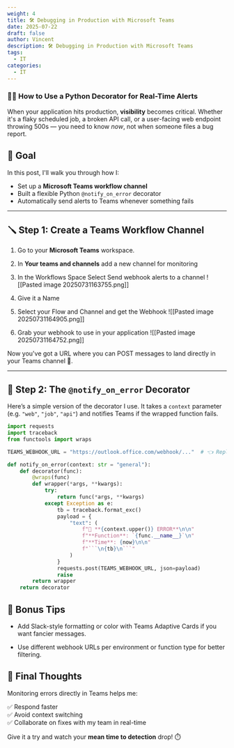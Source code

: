 ```yaml
---
weight: 4
title: 🛠️ Debugging in Production with Microsoft Teams
date: 2025-07-22
draft: false
author: Vincent
description: 🛠️ Debugging in Production with Microsoft Teams
tags:
  - IT
categories:
  - IT
---
```

### 👨‍💻 How to Use a Python Decorator for Real-Time Alerts

When your application hits production, **visibility** becomes critical. Whether it's a flaky scheduled job, a broken API call, or a user-facing web endpoint throwing 500s — you need to know *now*, not when someone files a bug report.

## 🎯 Goal

In this post, I'll walk you through how I:

- Set up a **Microsoft Teams workflow channel**
- Built a flexible Python `@notify_on_error` decorator
- Automatically send alerts to Teams whenever something fails

---

## 🪛 Step 1: Create a Teams Workflow Channel

1. Go to your **Microsoft Teams** workspace.
2. In **Your teams and channels** add a new channel for monitoring
3. In the Workflows Space Select Send webhook alerts to a channel 
![[Pasted image 20250731163755.png]]

4. Give it a Name
5. Select your Flow and Channel and get the Webhook
![[Pasted image 20250731164905.png]]
6. Grab your webhook to use in your application
![[Pasted image 20250731164752.png]]

Now you've got a URL where you can POST messages to land directly in your Teams channel 🎉.

---

## 🧰 Step 2: The `@notify_on_error` Decorator

Here’s a simple version of the decorator I use. It takes a `context` parameter (e.g. `"web"`, `"job"`, `"api"`) and notifies Teams if the wrapped function fails.

```python
import requests
import traceback
from functools import wraps

TEAMS_WEBHOOK_URL = "https://outlook.office.com/webhook/..."  # 👈 Replace with your own

def notify_on_error(context: str = "general"):
    def decorator(func):
        @wraps(func)
        def wrapper(*args, **kwargs):
            try:
                return func(*args, **kwargs)
            except Exception as e:
                tb = traceback.format_exc()
                payload = {
                    "text": (
                        f"🚨 **{context.upper()} ERROR**\n\n"
                        f"**Function**: `{func.__name__}`\n"
                        f"**Time**: {now}\n\n"
                        f"```\n{tb}\n```"
                    )
                }
                requests.post(TEAMS_WEBHOOK_URL, json=payload)
                raise
        return wrapper
    return decorator
```

## 🎁 Bonus Tips

- Add Slack-style formatting or color with Teams Adaptive Cards if you want fancier messages.
    
- Use different webhook URLs per environment or function type for better filtering.

## 🧭 Final Thoughts

Monitoring errors directly in Teams helps me:

✅ Respond faster  
✅ Avoid context switching  
✅ Collaborate on fixes with my team in real-time

Give it a try and watch your **mean time to detection** drop! ⏱️